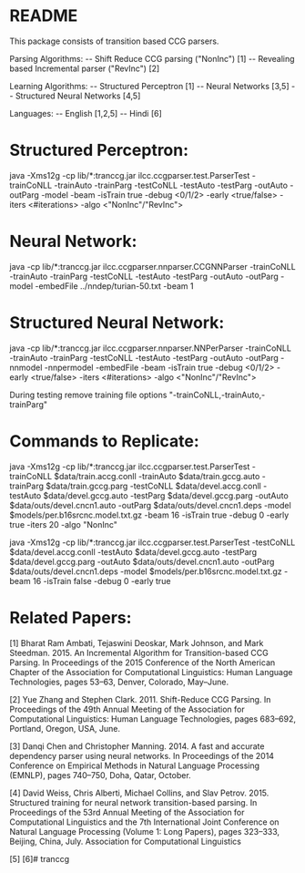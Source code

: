 # README #
This package consists of transition based CCG parsers. 

Parsing Algorithms:
-- Shift Reduce CCG parsing ("NonInc") [1]
-- Revealing based Incremental parser ("RevInc") [2]

Learning Algorithms:
-- Structured Perceptron [1]
-- Neural Networks [3,5]
-- Structured Neural Networks [4,5]

Languages:
-- English [1,2,5]
-- Hindi [6]

Structured Perceptron:
======================
java -Xms12g -cp lib/*:tranccg.jar ilcc.ccgparser.test.ParserTest 
-trainCoNLL <training-conll-file> -trainAuto <training-auto-file> -trainParg <training-parg-file>
-testCoNLL <testing-conll-file> -testAuto <testing-auto-file> -testParg <testing-parg-file> 
-outAuto <output-auto-file> -outParg <output-parg-file> -model <model-file>
-beam <beam-size> -isTrain true -debug <0/1/2> -early <true/false> -iters <#iterations> -algo <"NonInc"/"RevInc">


Neural Network:
===============
java -cp lib/*:tranccg.jar ilcc.ccgparser.nnparser.CCGNNParser 
-trainCoNLL <training-conll-file> -trainAuto <training-auto-file> -trainParg <training-parg-file>
-testCoNLL <testing-conll-file> -testAuto <testing-auto-file> -testParg <testing-parg-file> 
-outAuto <output-auto-file> -outParg <output-parg-file> -model <model-file>
-embedFile ../nndep/turian-50.txt -beam 1


Structured Neural Network:
==========================
java -cp lib/*:tranccg.jar ilcc.ccgparser.nnparser.NNPerParser 
-trainCoNLL <training-conll-file> -trainAuto <training-auto-file> -trainParg <training-parg-file>
-testCoNLL <testing-conll-file> -testAuto <testing-auto-file> -testParg <testing-parg-file> 
-outAuto <output-auto-file> -outParg <output-parg-file> -nnmodel <model-from-neuralnet-parser> -nnpermodel <model-file>
-embedFile <embeding-file> -beam <beam-size> -isTrain true -debug <0/1/2> -early <true/false> -iters <#iterations> -algo <"NonInc"/"RevInc">


During testing remove training file options "-trainCoNLL,-trainAuto,-trainParg"


Commands to Replicate:
======================
java -Xms12g -cp lib/*:tranccg.jar ilcc.ccgparser.test.ParserTest 
-trainCoNLL $data/train.accg.conll -trainAuto $data/train.gccg.auto -trainParg $data/train.gccg.parg 
-testCoNLL $data/devel.accg.conll -testAuto $data/devel.gccg.auto -testParg $data/devel.gccg.parg 
-outAuto $data/outs/devel.cncn1.auto -outParg $data/outs/devel.cncn1.deps -model $models/per.b16srcnc.model.txt.gz 
-beam 16 -isTrain true -debug 0 -early true -iters 20 -algo "NonInc"

java -Xms12g -cp lib/*:tranccg.jar ilcc.ccgparser.test.ParserTest 
-testCoNLL $data/devel.accg.conll -testAuto $data/devel.gccg.auto -testParg $data/devel.gccg.parg 
-outAuto $data/outs/devel.cncn1.auto -outParg $data/outs/devel.cncn1.deps -model $models/per.b16srcnc.model.txt.gz 
-beam 16 -isTrain false -debug 0 -early true


Related Papers:
===============
[1] Bharat Ram Ambati, Tejaswini Deoskar, Mark Johnson, and Mark Steedman. 2015. An Incremental Algorithm for Transition-based CCG Parsing. In Proceedings of the 2015 Conference of the North American Chapter of the Association for Computational Linguistics: Human Language Technologies, pages 53–63, Denver, Colorado, May–June.

[2] Yue Zhang and Stephen Clark. 2011. Shift-Reduce CCG Parsing. In Proceedings of the 49th Annual Meeting of the Association for Computational Linguistics: Human Language Technologies, pages 683–692, Portland, Oregon, USA, June.

[3] Danqi Chen and Christopher Manning. 2014. A fast and accurate dependency parser using neural networks. In Proceedings of the 2014 Conference on Empirical
Methods in Natural Language Processing (EMNLP), pages 740–750, Doha, Qatar, October.

[4] David Weiss, Chris Alberti, Michael Collins, and Slav Petrov. 2015. Structured training for neural network transition-based parsing. In Proceedings of the 53rd Annual Meeting of the Association for Computational Linguistics and the 7th International Joint Conference on Natural Language Processing (Volume 1: Long Papers), pages 323–333, Beijing, China, July. Association for Computational Linguistics

[5] 
[6]# tranccg
